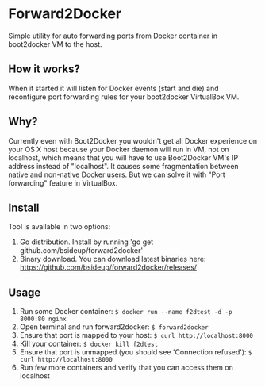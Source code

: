 Forward2Docker
===
Simple utility for auto forwarding ports from Docker container in boot2docker VM to the host.

How it works?
---------
When it started it will listen for Docker events (start and die) and reconfigure port forwarding rules for your boot2docker VirtualBox VM.

Why?
---------
Currently even with Boot2Docker you wouldn't get all Docker experience on your OS X host because
your Docker daemon will run in VM, not on localhost, which means that you will have to use
Boot2Docker VM's IP address instead of "localhost". It causes some fragmentation between native
and non-native Docker users. But we can solve it with "Port forwarding" feature in VirtualBox.

Install
---------
Tool is available in two options:

  1. Go distribution. Install by running 'go get github.com/bsideup/forward2docker'
  1. Binary download. You can download latest binaries here: https://github.com/bsideup/forward2docker/releases/

Usage
---------

  1. Run some Docker container: `$ docker run --name f2dtest -d -p 8000:80 nginx`
  1. Open terminal and run forward2docker: `$ forward2docker`
  1. Ensure that port is mapped to your host: `$ curl http://localhost:8000`
  1. Kill your container: `$ docker kill f2dtest`
  1. Ensure that port is unmapped (you should see 'Connection refused'): `$ curl http://localhost:8000`
  1. Run few more containers and verify that you can access them on localhost
